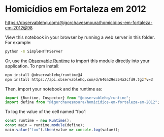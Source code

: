 # Homicídios em Fortaleza em 2012

https://observablehq.com/@igorchavesmoura/homicidios-em-fortaleza-em-2012@98

View this notebook in your browser by running a web server in this folder. For
example:

~~~sh
python -m SimpleHTTPServer
~~~

Or, use the [Observable Runtime](https://github.com/observablehq/runtime) to
import this module directly into your application. To npm install:

~~~sh
npm install @observablehq/runtime@4
npm install https://api.observablehq.com/d/646a29e354a2cfd9.tgz?v=3
~~~

Then, import your notebook and the runtime as:

~~~js
import {Runtime, Inspector} from "@observablehq/runtime";
import define from "@igorchavesmoura/homicidios-em-fortaleza-em-2012";
~~~

To log the value of the cell named “foo”:

~~~js
const runtime = new Runtime();
const main = runtime.module(define);
main.value("foo").then(value => console.log(value));
~~~
